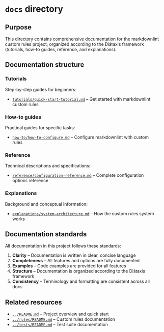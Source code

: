 # `docs` directory

## Purpose

This directory contains comprehensive documentation for the markdownlint custom rules project, organized according to the Diátaxis framework (tutorials, how-to guides, reference, and explanations).

## Documentation structure

### Tutorials

Step-by-step guides for beginners:

* [`tutorials/quick-start-tutorial.md`](tutorials/quick-start-tutorial.md) – Get started with markdownlint custom rules

### How-to guides

Practical guides for specific tasks:

* [`how-to/how-to-configure.md`](how-to/how-to-configure.md) – Configure markdownlint with custom rules

### Reference

Technical descriptions and specifications:

* [`reference/configuration-reference.md`](reference/configuration-reference.md) – Complete configuration options reference

### Explanations

Background and conceptual information:

* [`explanations/system-architecture.md`](explanations/system-architecture.md) – How the custom rules system works

## Documentation standards

All documentation in this project follows these standards:

1. **Clarity** – Documentation is written in clear, concise language
2. **Completeness** – All features and options are fully documented
3. **Examples** – Code examples are provided for all features
4. **Structure** – Documentation is organized according to the Diátaxis framework
5. **Consistency** – Terminology and formatting are consistent across all docs

## Related resources

* [`../README.md`](../README.md) – Project overview and quick start
* [`../rules/README.md`](../rules/README.md) – Custom rules documentation
* [`../tests/README.md`](../tests/README.md) – Test suite documentation
